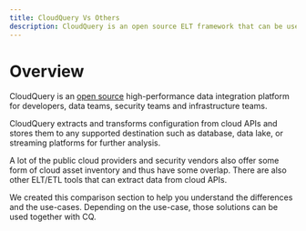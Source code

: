 ```yaml
---
title: CloudQuery Vs Others
description: CloudQuery is an open source ELT framework that can be used as an alternative to Fivetran, Airbyte, and more. CloudQuery is built for performance, and is easy to deploy and maintain.
---
```


# Overview

CloudQuery is an [open source](https://github.com/cloudquery/cloudquery) high-performance data integration platform for developers, data teams, security teams and infrastructure teams.

CloudQuery extracts and transforms configuration from cloud APIs and stores them to any supported destination such as database, data lake, or streaming platforms for further analysis.

A lot of the public cloud providers and security vendors also offer some form of cloud asset inventory and thus have some overlap. There are also other ELT/ETL tools that can extract data from cloud APIs. 

We created this comparison section to help you understand the differences and the use-cases. Depending on the use-case, those solutions can be used together with CQ.
